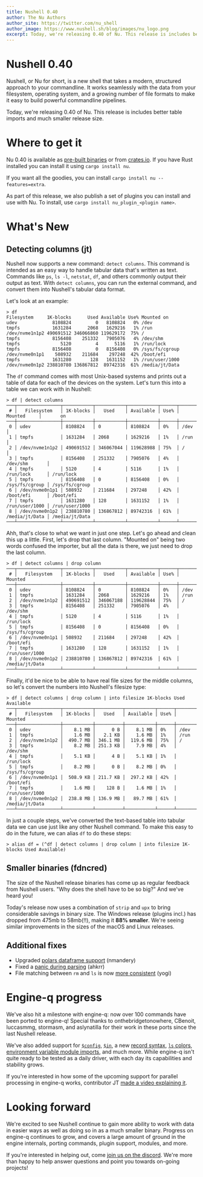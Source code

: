 ```yaml
---
title: Nushell 0.40
author: The Nu Authors
author_site: https://twitter.com/nu_shell
author_image: https://www.nushell.sh/blog/images/nu_logo.png
excerpt: Today, we're releasing 0.40 of Nu. This release is includes better table imports and much smaller release size.
---
```


# Nushell 0.40

Nushell, or Nu for short, is a new shell that takes a modern, structured approach to your commandline. It works seamlessly with the data from your filesystem, operating system, and a growing number of file formats to make it easy to build powerful commandline pipelines.

Today, we're releasing 0.40 of Nu. This release is includes better table imports and much smaller release size.

<!-- more -->

# Where to get it

Nu 0.40 is available as [pre-built binaries](https://github.com/nushell/nushell/releases/tag/0.40.0) or from [crates.io](https://crates.io/crates/nu). If you have Rust installed you can install it using `cargo install nu`.

If you want all the goodies, you can install `cargo install nu --features=extra`.

As part of this release, we also publish a set of plugins you can install and use with Nu. To install, use `cargo install nu_plugin_<plugin name>`.

# What's New

## Detecting columns (jt)

Nushell now supports a new command: `detect columns`. This command is intended as an easy way to handle tabular data that's written as text. Commands like `ps`, `ls -l`, `netstat`, `df`, and others commonly output their output as text. With `detect columns`, you can run the external command, and convert them into Nushell's tabular data format.

Let's look at an example:

```
> df
Filesystem     1K-blocks      Used Available Use% Mounted on
udev             8108824         0   8108824   0% /dev
tmpfs            1631284      2068   1629216   1% /run
/dev/nvme1n1p2 490691512 346066860 119629172  75% /
tmpfs            8156408    251332   7905076   4% /dev/shm
tmpfs               5120         4      5116   1% /run/lock
tmpfs            8156408         0   8156408   0% /sys/fs/cgroup
/dev/nvme0n1p1    508932    211684    297248  42% /boot/efi
tmpfs            1631280       128   1631152   1% /run/user/1000
/dev/nvme0n1p2 238810780 136867812  89742316  61% /media/jt/Data
```

The `df` command comes with most Unix-based systems and prints out a table of data for each of the devices on the system. Let's turn this into a table we can work with in Nushell:

```
> df | detect columns
───┬────────────────┬───────────┬───────────┬───────────┬──────┬────────────────┬────────────────
 # │   Filesystem   │ 1K-blocks │   Used    │ Available │ Use% │    Mounted     │       on       
───┼────────────────┼───────────┼───────────┼───────────┼──────┼────────────────┼────────────────
 0 │ udev           │ 8108824   │ 0         │ 8108824   │ 0%   │ /dev           │                
 1 │ tmpfs          │ 1631284   │ 2068      │ 1629216   │ 1%   │ /run           │                
 2 │ /dev/nvme1n1p2 │ 490691512 │ 346067044 │ 119628988 │ 75%  │ /              │                
 3 │ tmpfs          │ 8156408   │ 251332    │ 7905076   │ 4%   │ /dev/shm       │                
 4 │ tmpfs          │ 5120      │ 4         │ 5116      │ 1%   │ /run/lock      │ /run/lock      
 5 │ tmpfs          │ 8156408   │ 0         │ 8156408   │ 0%   │ /sys/fs/cgroup │ /sys/fs/cgroup 
 6 │ /dev/nvme0n1p1 │ 508932    │ 211684    │ 297248    │ 42%  │ /boot/efi      │ /boot/efi      
 7 │ tmpfs          │ 1631280   │ 128       │ 1631152   │ 1%   │ /run/user/1000 │ /run/user/1000 
 8 │ /dev/nvme0n1p2 │ 238810780 │ 136867812 │ 89742316  │ 61%  │ /media/jt/Data │ /media/jt/Data 
───┴────────────────┴───────────┴───────────┴───────────┴──────┴────────────────┴────────────────
```

Ahh, that's close to what we want in just one step. Let's go ahead and clean this up a little. First, let's drop that last column. "Mounted on" being two words confused the importer, but all the data is there, we just need to drop the last column.

```
> df | detect columns | drop column
───┬────────────────┬───────────┬───────────┬───────────┬──────┬────────────────
 # │   Filesystem   │ 1K-blocks │   Used    │ Available │ Use% │    Mounted     
───┼────────────────┼───────────┼───────────┼───────────┼──────┼────────────────
 0 │ udev           │ 8108824   │ 0         │ 8108824   │ 0%   │ /dev           
 1 │ tmpfs          │ 1631284   │ 2068      │ 1629216   │ 1%   │ /run           
 2 │ /dev/nvme1n1p2 │ 490691512 │ 346067188 │ 119628844 │ 75%  │ /              
 3 │ tmpfs          │ 8156408   │ 251332    │ 7905076   │ 4%   │ /dev/shm       
 4 │ tmpfs          │ 5120      │ 4         │ 5116      │ 1%   │ /run/lock      
 5 │ tmpfs          │ 8156408   │ 0         │ 8156408   │ 0%   │ /sys/fs/cgroup 
 6 │ /dev/nvme0n1p1 │ 508932    │ 211684    │ 297248    │ 42%  │ /boot/efi      
 7 │ tmpfs          │ 1631280   │ 128       │ 1631152   │ 1%   │ /run/user/1000 
 8 │ /dev/nvme0n1p2 │ 238810780 │ 136867812 │ 89742316  │ 61%  │ /media/jt/Data 
───┴────────────────┴───────────┴───────────┴───────────┴──────┴────────────────
```

Finally, it'd be nice to be able to have real file sizes for the middle columns, so let's convert the numbers into Nushell's filesize type:

```
> df | detect columns | drop column | into filesize 1K-blocks Used Available
───┬────────────────┬───────────┬──────────┬───────────┬──────┬────────────────
 # │   Filesystem   │ 1K-blocks │   Used   │ Available │ Use% │    Mounted     
───┼────────────────┼───────────┼──────────┼───────────┼──────┼────────────────
 0 │ udev           │    8.1 MB │      0 B │    8.1 MB │ 0%   │ /dev           
 1 │ tmpfs          │    1.6 MB │   2.1 KB │    1.6 MB │ 1%   │ /run           
 2 │ /dev/nvme1n1p2 │  490.7 MB │ 346.1 MB │  119.6 MB │ 75%  │ /              
 3 │ tmpfs          │    8.2 MB │ 251.3 KB │    7.9 MB │ 4%   │ /dev/shm       
 4 │ tmpfs          │    5.1 KB │      4 B │    5.1 KB │ 1%   │ /run/lock      
 5 │ tmpfs          │    8.2 MB │      0 B │    8.2 MB │ 0%   │ /sys/fs/cgroup 
 6 │ /dev/nvme0n1p1 │  508.9 KB │ 211.7 KB │  297.2 KB │ 42%  │ /boot/efi      
 7 │ tmpfs          │    1.6 MB │    128 B │    1.6 MB │ 1%   │ /run/user/1000 
 8 │ /dev/nvme0n1p2 │  238.8 MB │ 136.9 MB │   89.7 MB │ 61%  │ /media/jt/Data 
───┴────────────────┴───────────┴──────────┴───────────┴──────┴────────────────
```

In just a couple steps, we've converted the text-based table into tabular data we can use just like any other Nushell command. To make this easy to do in the future, we can alias `df` to do these steps:

```
> alias df = (^df | detect columns | drop column | into filesize 1K-blocks Used Available)
```

## Smaller binaries (fdncred)

The size of the Nushell release binaries has come up as regular feedback from Nushell users. "Why does the shell have to be so big?" And we've heard you!

Today's release now uses a combination of `strip` and `upx` to bring considerable savings in binary size. The Windows release (plugins incl.) has dropped from 475mb to 58mb(!!), making it **88% smaller**. We're seeing similar improvements in the sizes of the macOS and Linux releases.

## Additional fixes

* Upgraded [polars dataframe support](https://github.com/nushell/nushell/pull/4122) (nmandery)
* Fixed a [panic during parsing](https://github.com/nushell/nushell/pull/4107) (ahkrr)
* File matching between `rm` and `ls` is now [more consistent](https://github.com/nushell/nushell/pull/4099) (yogi)

# Engine-q progress

We've also hit a milestone with engine-q: now over 100 commands have been ported to engine-q! Special thanks to onthebridgetonowhere, CBenoit, luccasmmg, stormasm, and aslynatilla for their work in these ports since the last Nushell release.

We've also added support for [`$config`](https://github.com/nushell/engine-q/pull/332), [`$in`](https://github.com/nushell/engine-q/pull/309), a new [record syntax](https://github.com/nushell/engine-q/pull/326), [`ls` colors](https://github.com/nushell/engine-q/pull/340), [environment variable module imports](https://github.com/nushell/engine-q/pull/331), and much more. While engine-q isn't quite ready to be tested as a daily driver, with each day its capabilities and stability grows.

If you're interested in how some of the upcoming support for parallel processing in engine-q works, contributor JT [made a video explaining it](https://www.youtube.com/watch?v=3o8b_QcrFHc).

# Looking forward

We're excited to see Nushell continue to gain more ability to work with data in easier ways as well as doing so in as a much smaller binary. Progress on engine-q continues to grow, and covers a large amount of ground in the engine internals, porting commands, plugin support, modules, and more.

If you're interested in helping out, come [join us on the discord](https://discord.gg/NtAbbGn). We're more than happy to help answer questions and point you towards on-going projects!

